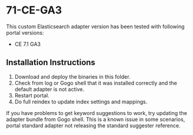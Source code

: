 # 71-CE-GA3

This custom Elasticsearch adapter version has been tested with following portal versions:

* CE 7.1 GA3

## Installation Instructions

1. Download and deploy the binaries in this folder.
1. Check from log or Gogo shell that it was installed correctly and the default adapter is not active.
1. Restart portal.
1. Do full reindex to update index settings and mappings.

If you have problems to get keyword suggestions to work, try updating the adapter bundle from Gogo shell. This is a known issue in some scenarios, portal standard adapter not releasing the standard suggester reference.



 
